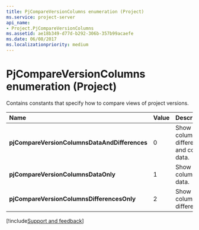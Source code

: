 ```yaml
---
title: PjCompareVersionColumns enumeration (Project)
ms.service: project-server
api_name:
- Project.PjCompareVersionColumns
ms.assetid: ae18b349-d77d-b292-306b-357b99acaefe
ms.date: 06/08/2017
ms.localizationpriority: medium
---
```



# PjCompareVersionColumns enumeration (Project)

Contains constants that specify how to compare views of project versions.



|Name|Value|Description|
|:-----|:-----|:-----|
|**pjCompareVersionColumnsDataAndDifferences**|0|Show both column differences and column data.|
|**pjCompareVersionColumnsDataOnly**|1|Show only column data.|
|**pjCompareVersionColumnsDifferencesOnly**|2|Show only column differences.|

[!include[Support and feedback](~/includes/feedback-boilerplate.md)]